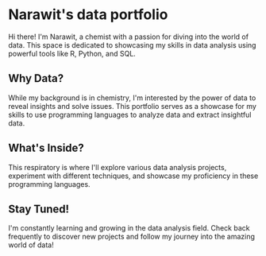 # Narawit's data portfolio
Hi there! I'm Narawit, a chemist with a passion for diving into the world of data. This space is dedicated to showcasing my skills in data analysis using powerful tools like R, Python, and SQL.

## Why Data?
While my background is in chemistry, I'm interested by the power of data to reveal insights and solve issues. This portfolio serves as a showcase for my skills to use programming languages to analyze data and extract insightful data.

## What's Inside?
This respiratory is where I'll explore various data analysis projects, experiment with different techniques, and showcase my proficiency in these programming languages.

## Stay Tuned!
I'm constantly learning and growing in the data analysis field. Check back frequently to discover new projects and follow my journey into the amazing world of data!
